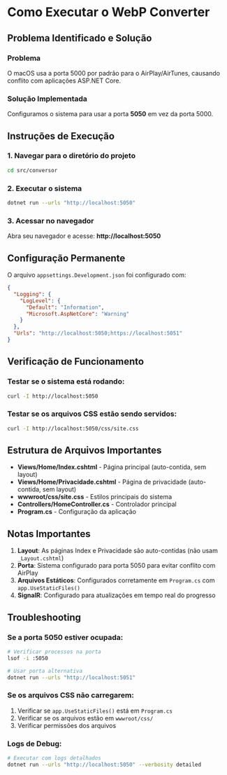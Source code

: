 # Como Executar o WebP Converter

## Problema Identificado e Solução

### Problema
O macOS usa a porta 5000 por padrão para o AirPlay/AirTunes, causando conflito com aplicações ASP.NET Core.

### Solução Implementada
Configuramos o sistema para usar a porta **5050** em vez da porta 5000.

## Instruções de Execução

### 1. Navegar para o diretório do projeto
```bash
cd src/conversor
```

### 2. Executar o sistema
```bash
dotnet run --urls "http://localhost:5050"
```

### 3. Acessar no navegador
Abra seu navegador e acesse: **http://localhost:5050**

## Configuração Permanente

O arquivo `appsettings.Development.json` foi configurado com:
```json
{
  "Logging": {
    "LogLevel": {
      "Default": "Information",
      "Microsoft.AspNetCore": "Warning"
    }
  },
  "Urls": "http://localhost:5050;https://localhost:5051"
}
```

## Verificação de Funcionamento

### Testar se o sistema está rodando:
```bash
curl -I http://localhost:5050
```

### Testar se os arquivos CSS estão sendo servidos:
```bash
curl -I http://localhost:5050/css/site.css
```

## Estrutura de Arquivos Importantes

- **Views/Home/Index.cshtml** - Página principal (auto-contida, sem layout)
- **Views/Home/Privacidade.cshtml** - Página de privacidade (auto-contida, sem layout)
- **wwwroot/css/site.css** - Estilos principais do sistema
- **Controllers/HomeController.cs** - Controlador principal
- **Program.cs** - Configuração da aplicação

## Notas Importantes

1. **Layout**: As páginas Index e Privacidade são auto-contidas (não usam `_Layout.cshtml`)
2. **Porta**: Sistema configurado para porta 5050 para evitar conflito com AirPlay
3. **Arquivos Estáticos**: Configurados corretamente em `Program.cs` com `app.UseStaticFiles()`
4. **SignalR**: Configurado para atualizações em tempo real do progresso

## Troubleshooting

### Se a porta 5050 estiver ocupada:
```bash
# Verificar processos na porta
lsof -i :5050

# Usar porta alternativa
dotnet run --urls "http://localhost:5051"
```

### Se os arquivos CSS não carregarem:
1. Verificar se `app.UseStaticFiles()` está em `Program.cs`
2. Verificar se os arquivos estão em `wwwroot/css/`
3. Verificar permissões dos arquivos

### Logs de Debug:
```bash
# Executar com logs detalhados
dotnet run --urls "http://localhost:5050" --verbosity detailed
``` 